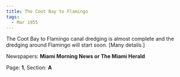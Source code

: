 ```yaml
---  
title: The Coot Bay to Flamingo  
tags:  
  - Mar 1955  
---  
```

  
The Coot Bay to Flamingo canal dredging is almost complete and the dredging around Flamingo will start soon. [Many details.]  
  
Newspapers: **Miami Morning News or The Miami Herald**  
  
Page: **1**, Section: **A** 
